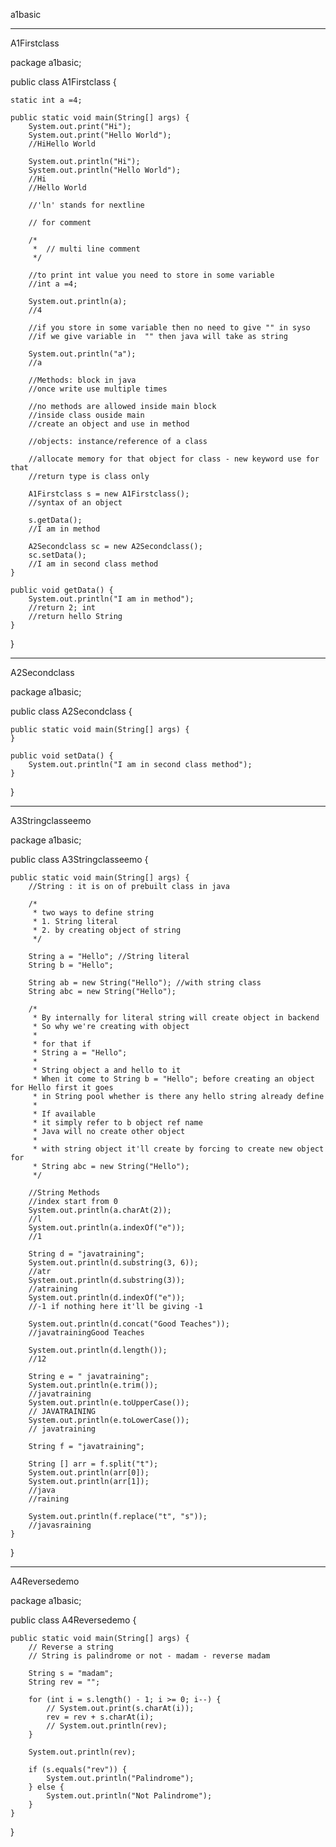 a1basic

--------------
A1Firstclass

package a1basic;

public class A1Firstclass {
	
	static int a =4;

	public static void main(String[] args) {
		System.out.print("Hi");
		System.out.print("Hello World");
		//HiHello World
		
		System.out.println("Hi");
		System.out.println("Hello World");
		//Hi
		//Hello World
		
		//'ln' stands for nextline
		
		// for comment
		
		/*
		 *  // multi line comment
		 */
		
		//to print int value you need to store in some variable
		//int a =4;
		
		System.out.println(a);
		//4
		
		//if you store in some variable then no need to give "" in syso
		//if we give variable in  "" then java will take as string
		
		System.out.println("a");
		//a
		
		//Methods: block in java
		//once write use multiple times
		
		//no methods are allowed inside main block
		//inside class ouside main
		//create an object and use in method
		
		//objects: instance/reference of a class
		
		//allocate memory for that object for class - new keyword use for that
		//return type is class only
		
		A1Firstclass s = new A1Firstclass();
		//syntax of an object
		
		s.getData();
		//I am in method
		
		A2Secondclass sc = new A2Secondclass();
		sc.setData();
		//I am in second class method
	}
	
	public void getData() {
		System.out.println("I am in method");
		//return 2; int
		//return hello String
	}
}


--------------

A2Secondclass

package a1basic;

public class A2Secondclass {

	public static void main(String[] args) {
	}

	public void setData() {
		System.out.println("I am in second class method");
	}
}

-------------

A3Stringclasseemo

package a1basic;

public class A3Stringclasseemo {

	public static void main(String[] args) {		
		//String : it is on of prebuilt class in java
		
		/*
		 * two ways to define string
		 * 1. String literal
		 * 2. by creating object of string
		 */
		
		String a = "Hello"; //String literal
		String b = "Hello";
		
		String ab = new String("Hello"); //with string class
		String abc = new String("Hello");
		
		/*
		 * By internally for literal string will create object in backend
		 * So why we're creating with object
		 * 
		 * for that if 
		 * String a = "Hello";
		 * 
		 * String object a and hello to it
		 * When it come to String b = "Hello"; before creating an object for Hello first it goes 
		 * in String pool whether is there any hello string already define
		 * 
		 * If available 
		 * it simply refer to b object ref name
		 * Java will no create other object 
		 * 
		 * with string object it'll create by forcing to create new object for
		 * String abc = new String("Hello");
		 */
		
		//String Methods
		//index start from 0
		System.out.println(a.charAt(2));
		//l
		System.out.println(a.indexOf("e"));
		//1
		
		String d = "javatraining";
		System.out.println(d.substring(3, 6));
		//atr
		System.out.println(d.substring(3));
		//atraining
		System.out.println(d.indexOf("e"));
		//-1 if nothing here it'll be giving -1
		
		System.out.println(d.concat("Good Teaches"));
		//javatrainingGood Teaches
		
		System.out.println(d.length());
		//12
		
		String e = " javatraining";
		System.out.println(e.trim());
		//javatraining
		System.out.println(e.toUpperCase());
		// JAVATRAINING
		System.out.println(e.toLowerCase());
		// javatraining
		
		String f = "javatraining";
		
		String [] arr = f.split("t");
		System.out.println(arr[0]);
		System.out.println(arr[1]);
		//java
		//raining
		
		System.out.println(f.replace("t", "s"));
		//javasraining
	}
}

---------

A4Reversedemo

package a1basic;

public class A4Reversedemo {

	public static void main(String[] args) {
		// Reverse a string
		// String is palindrome or not - madam - reverse madam

		String s = "madam";
		String rev = "";

		for (int i = s.length() - 1; i >= 0; i--) {
			// System.out.print(s.charAt(i));
			rev = rev + s.charAt(i);
			// System.out.println(rev);
		}

		System.out.println(rev);

		if (s.equals("rev")) {
			System.out.println("Palindrome");
		} else {
			System.out.println("Not Palindrome");
		}
	}
}

